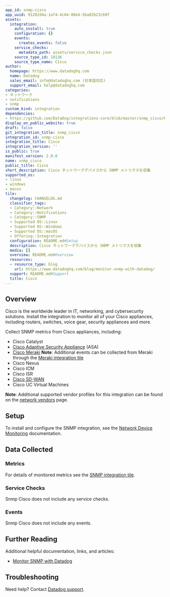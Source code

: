 ```yaml
---
app_id: snmp-cisco
app_uuid: 91202d4a-1af4-4c64-88e4-5ba02b23c69f
assets:
  integration:
    auto_install: true
    configuration: {}
    events:
      creates_events: false
    service_checks:
      metadata_path: assets/service_checks.json
    source_type_id: 10136
    source_type_name: Cisco
author:
  homepage: https://www.datadoghq.com
  name: Datadog
  sales_email: info@datadoghq.com (日本語対応)
  support_email: help@datadoghq.com
categories:
- ネットワーク
- notifications
- snmp
custom_kind: integration
dependencies:
- https://github.com/DataDog/integrations-core/blob/master/snmp_cisco/README.md
display_on_public_website: true
draft: false
git_integration_title: snmp_cisco
integration_id: snmp-cisco
integration_title: Cisco
integration_version: ''
is_public: true
manifest_version: 2.0.0
name: snmp_cisco
public_title: Cisco
short_description: Cisco ネットワークデバイスから SNMP メトリクスを収集
supported_os:
- linux
- windows
- macos
tile:
  changelog: CHANGELOG.md
  classifier_tags:
  - Category::Network
  - Category::Notifications
  - Category::SNMP
  - Supported OS::Linux
  - Supported OS::Windows
  - Supported OS::macOS
  - Offering::Integration
  configuration: README.md#Setup
  description: Cisco ネットワークデバイスから SNMP メトリクスを収集
  media: []
  overview: README.md#Overview
  resources:
  - resource_type: blog
    url: https://www.datadoghq.com/blog/monitor-snmp-with-datadog/
  support: README.md#Support
  title: Cisco
---
```


<!--  SOURCED FROM https://github.com/DataDog/integrations-core -->


## Overview

Cisco is the worldwide leader in IT, networking, and cybersecurity solutions. Install the integration to monitor all of your Cisco appliances, including routers, switches, voice gear, security appliances and more.

Collect SNMP metrics from Cisco appliances, including:

- Cisco Catalyst
- [Cisco Adaptive Security Appliance][1] (ASA)
- [Cisco Meraki][2] 
    **Note**: Additional events can be collected from Meraki through the [Meraki integration tile][3]
- Cisco Nexus
- Cisco ICM
- Cisco ISR
- [Cisco SD-WAN][4]
- Cisco UC Virtual Machines

**Note**: Additional supported vendor profiles for this integration can be found on the [network vendors][5] page.

## Setup

To install and configure the SNMP integration, see the [Network Device Monitoring][6] documentation.

## Data Collected

### Metrics

For details of monitored metrics see the [SNMP integration tile][7].

### Service Checks

Snmp Cisco does not include any service checks.

### Events

Snmp Cisco does not include any events.

## Further Reading

Additional helpful documentation, links, and articles:

* [Monitor SNMP with Datadog][8]

## Troubleshooting

Need help? Contact [Datadog support][9].

[1]: https://docs.datadoghq.com/ja/integrations/crest_data_systems_cisco_asa/
[2]: https://docs.datadoghq.com/ja/integrations/meraki/
[3]: https://app.datadoghq.com/account/settings#integrations/meraki
[4]: https://docs.datadoghq.com/ja/integrations/cisco_sdwan/
[5]: https://docs.datadoghq.com/ja/network_monitoring/devices/#vendor-profiles
[6]: https://docs.datadoghq.com/ja/network_performance_monitoring/devices/setup
[7]: https://app.datadoghq.com/account/settings#integrations/snmp
[8]: https://www.datadoghq.com/blog/monitor-snmp-with-datadog/
[9]: https://docs.datadoghq.com/ja/help/